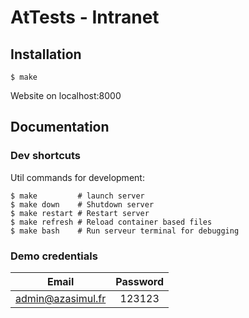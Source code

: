# AtTests - Intranet

## Installation

```shell script
$ make
```

Website on localhost:8000

## Documentation


### Dev shortcuts

Util commands for development:
```shell script
$ make         # launch server
$ make down    # Shutdown server
$ make restart # Restart server
$ make refresh # Reload container based files
$ make bash    # Run serveur terminal for debugging
```

### Demo credentials

| Email                 | Password |
| --------------------- |:--------:|
| admin@azasimul.fr     |  123123  |
